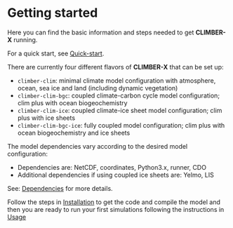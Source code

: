 # Getting started

Here you can find the basic information and steps needed to get **CLIMBER-X** running.

For a quick start, see [Quick-start](quick-start.md).

There are currently four different flavors of **CLIMBER-X** that can be set up:

- `climber-clim`: minimal climate model configuration with atmosphere, ocean, sea ice and land (including dynamic vegetation)
- `climber-clim-bgc`: coupled climate-carbon cycle model configuration; clim plus with ocean biogeochemistry
- `climber-clim-ice`: coupled climate-ice sheet model configuration; clim plus with ice sheets
- `climber-clim-bgc-ice`: fully coupled model configuration; clim plus with ocean biogeochemistry and ice sheets

The model dependencies vary according to the desired model configuration:

- Dependencies are: NetCDF, coordinates, Python3.x, runner, CDO
- Additional dependencies if using coupled ice sheets are: Yelmo, LIS

See: [Dependencies](dependencies.md) for more details.

Follow the steps in [Installation](installation.md) to get the code and compile the model and then you are ready to run
your first simulations following the instructions in [Usage](usage.md)

